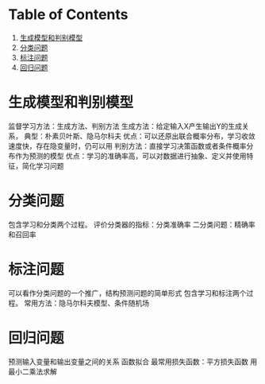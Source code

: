 ﻿
# Table of Contents

1.  [生成模型和判别模型](#org1da4ff2)
2.  [分类问题](#orgfd20e31)
3.  [标注问题](#orgd9b546c)
4.  [回归问题](#org39364da)



<a id="org1da4ff2"></a>

# 生成模型和判别模型

监督学习方法：生成方法、判别方法
  生成方法：给定输入X产生输出Y的生成关系， 典型：朴素贝叶斯、隐马尔科夫
    优点：可以还原出联合概率分布，学习收敛速度快，存在隐变量时，仍可以用
  判别方法：直接学习决策函数或者条件概率分布作为预测的模型 
    优点：学习的准确率高，可以对数据进行抽象、定义并使用特征，简化学习问题


<a id="orgfd20e31"></a>

# 分类问题

包含学习和分类两个过程。
评价分类器的指标：分类准确率
  二分类问题：精确率和召回率


<a id="orgd9b546c"></a>

# 标注问题

可以看作分类问题的一个推广，结构预测问题的简单形式
包含学习和标注两个过程。
常用方法：隐马尔科夫模型、条件随机场


<a id="org39364da"></a>

# 回归问题

预测输入变量和输出变量之间的关系 函数拟合
最常用损失函数：平方损失函数 用最小二乘法求解


